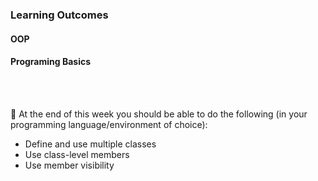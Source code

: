 ### Learning Outcomes

#### OOP

<panel type="success" header="**`W9.1` Can describe classes in an OOP design**" no-close>

  <panel type="success" header="`W9.1a` Can explain classes" expanded no-close>
    <include src="../../book/oopDesign/classes/basic/full.md" />
  </panel>
  
  <panel type="success" header="`W9.1b` Can implement basic classes" expanded no-close>
    <include src="../../book/oopImplementation/classes/full.md" />
  </panel>  
  
  <panel type="success" header="`W9.1c` Can explain class-level members" expanded no-close>
    <include src="../../book/oopDesign/classes/classLevelMembers/full.md" />
  </panel>
  
  <panel type="success" header="`W9.1d` Can implement class-level members" expanded no-close>
    <include src="../../book/oopImplementation/classLevelMembers/full.md" /> 
  </panel>  
  
</panel>

<panel type="success" header="**`W9.2` Can describe associations in an OOP design**" no-close>

  <panel type="success" header="`W9.2a` Can explain associations" expanded no-close>
    <include src="../../book/oopDesign/associations/basic/full.md" />
  </panel>  
  
  <panel type="success" header="`W9.2b` Can explain navigability" expanded no-close>
    <include src="../../book/oopDesign/associations/navigability/full.md" />
  </panel>  
  
  <panel type="success" header="`W9.2c` Can explain multiplicity" expanded no-close>
    <include src="../../book/oopDesign/associations/multiplicity/full.md" />
  </panel>  
  
  <panel type="success" header="`W9.2d` Can explain implement associations" expanded no-close>
    <include src="../../book/oopImplementation/associations/full.md" />
  </panel>  
  
  <panel type="success" header="`W9.2e` Can explain dependencies" expanded no-close>
    <include src="../../book/oopDesign/associations/dependencies/full.md" />
  </panel>  
  
  <panel type="success" header="`W9.2f` Can implement dependencies" expanded no-close>
    <include src="../../book/oopImplementation/dependencies/full.md" />
  </panel>  
  
  <panel type="success" header="`W9.2g` Can explain composition" expanded no-close>
    <include src="../../book/oopDesign/associations/composition/full.md" />
  </panel>  
  
  <panel type="success" header="`W9.2h` Can implement composition" expanded no-close>
    <include src="../../book/oopImplementation/composition/full.md" />
  </panel>  
  
  <panel type="success" header="`W9.2i` Can explain aggregation" expanded no-close>
    <include src="../../book/oopDesign/associations/aggregation/full.md" />
  </panel>  
  
  <panel type="success" header="`W9.2j` Can implment aggregation" expanded no-close>
    <include src="../../book/oopImplementation/aggregation/full.md" />
  </panel>

</panel>


#### Programing Basics

<panel type="warning" header="**`W9.3` Can implement a basic OOP design**" no-close>

  <panel type="warning" header="`W9.3a` Can implement classes" expanded no-close>
    <include src="../../programming/oop-classes/text.md" />
  </panel>
  <panel type="warning" header="`W9.3b` Can implement class-level members" expanded no-close>
    <include src="../../programming/oop-classLevelMembers/text.md" />
  </panel>
  <panel type="warning" header="`W9.3c` Can implement member visibility" expanded no-close>
    <include src="../../programming/oop-visibility/text.md" />
  </panel>

</panel>

<panel type="warning" header="**`W9.4` Can use third-party modules**" no-close>
  <include src="../../programming/thirdparty/text.md" />
</panel>

<br><br>

:dart: At the end of this week you should be able to do the following (in your programming language/environment of choice):

<panel header=" Evidence of achieving the LO" no-close>

* Define and use multiple classes
* Use class-level members
* Use member visibility

</panel>

